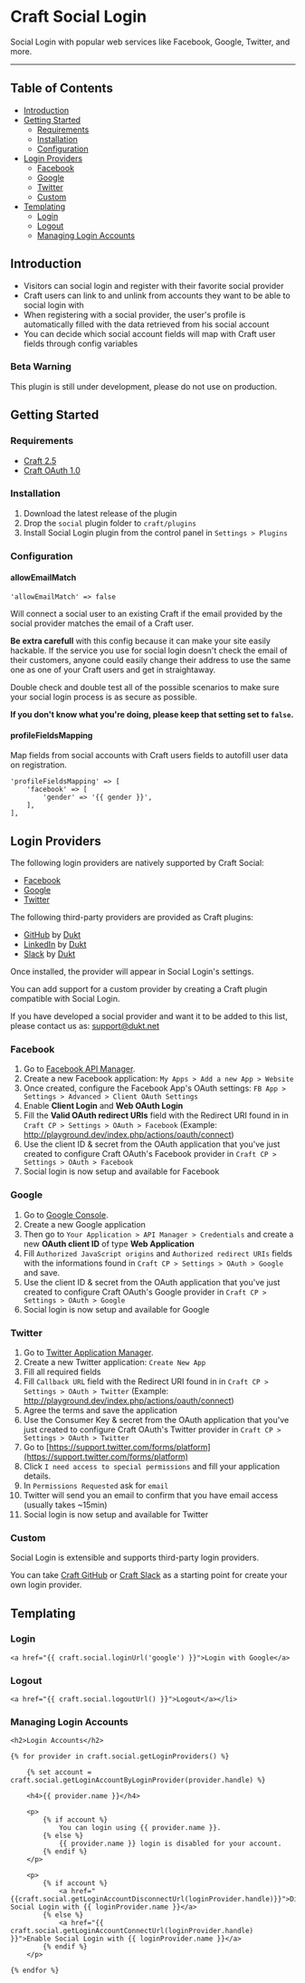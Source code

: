 # Craft Social Login

Social Login with popular web services like Facebook, Google, Twitter, and more.

-------------------------------------------

## Table of Contents

- [Introduction](#introduction)
- [Getting Started](#getting-started)
    - [Requirements](#requirements)
    - [Installation](#installation)
    - [Configuration](#configuration)
- [Login Providers](#login-providers)
    - [Facebook](#facebook)
    - [Google](#google)
    - [Twitter](#twitter)
    - [Custom](#custom)
- [Templating](#templating)
    - [Login](#login)
    - [Logout](#logout)
    - [Managing Login Accounts](#managing-login-accounts)


## Introduction

- Visitors can social login and register with their favorite social provider
- Craft users can link to and unlink from accounts they want to be able to social login with
- When registering with a social provider, the user's profile is automatically filled with the data retrieved from his social account
- You can decide which social account fields will map with Craft user fields through config variables

### Beta Warning

This plugin is still under development, please do not use on production.

## Getting Started

### Requirements

- [Craft 2.5](https://craftcms.com/)
- [Craft OAuth 1.0](https://dukt.net/craft/oauth)

### Installation

1. Download the latest release of the plugin
2. Drop the `social` plugin folder to `craft/plugins`
3. Install Social Login plugin from the control panel in `Settings > Plugins`

### Configuration

#### allowEmailMatch

    'allowEmailMatch' => false

Will connect a social user to an existing Craft if the email provided by the social provider matches the email of a Craft user.

**Be extra carefull** with this config because it can make your site easily hackable.
If the service you use for social login doesn't check the email of their customers, anyone could easily change their address to use the same one as one of your Craft users and get in straightaway.

Double check and double test all of the possible scenarios to make sure your social login process is as secure as possible.

**If you don't know what you're doing, please keep that setting set to `false`.**


#### profileFieldsMapping

Map fields from social accounts with Craft users fields to autofill user data on registration.

    'profileFieldsMapping' => [
        'facebook' => [
            'gender' => '{{ gender }}',
        ],
    ],

## Login Providers

The following login providers are natively supported by Craft Social:

- [Facebook](#facebook)
- [Google](#google)
- [Twitter](#twitter)

The following third-party providers are provided as Craft plugins:

- [GitHub](https://github.com/dukt/craft-github) by [Dukt](https://dukt.net/)
- [LinkedIn](https://github.com/dukt/craft-linkedin) by [Dukt](https://dukt.net/)
- [Slack](https://github.com/dukt/craft-slack) by [Dukt](https://dukt.net/)

Once installed, the provider will appear in Social Login's settings.

You can add support for a custom provider by creating a Craft plugin compatible with Social Login.

If you have developed a social provider and want it to be added to this list, please contact us as: [support@dukt.net](mailto:support@dukt.net)

### Facebook

1. Go to [Facebook API Manager](https://developers.facebook.com/apps).
1. Create a new Facebook application: `My Apps > Add a new App > Website`
1. Once created, configure the Facebook App's OAuth settings: `FB App > Settings > Advanced > Client OAuth Settings`
1. Enable **Client Login** and **Web OAuth Login**
1. Fill the **Valid OAuth redirect URIs** field with the Redirect URI found in in `Craft CP > Settings > OAuth > Facebook` (Example: http://playground.dev/index.php/actions/oauth/connect)
1. Use the client ID & secret from the OAuth application that you've just created to configure Craft OAuth's Facebook provider in `Craft CP > Settings > OAuth > Facebook`
1. Social login is now setup and available for Facebook

### Google

1. Go to [Google Console](https://code.google.com/apis/console/).
1. Create a new Google application
1. Then go to `Your Application > API Manager > Credentials` and create a new **OAuth client ID** of type **Web Application**
1. Fill `Authorized JavaScript origins` and `Authorized redirect URIs` fields with the informations found in `Craft CP > Settings > OAuth > Google` and save.
1. Use the client ID & secret from the OAuth application that you've just created to configure Craft OAuth's Google provider in `Craft CP > Settings > OAuth > Google`
1. Social login is now setup and available for Google


### Twitter

1. Go to [Twitter Application Manager](https://dev.twitter.com/apps).
1. Create a new Twitter application: `Create New App`
1. Fill all required fields
1. Fill `Callback URL` field with the Redirect URI found in in `Craft CP > Settings > OAuth > Twitter` (Example: http://playground.dev/index.php/actions/oauth/connect)
1. Agree the terms and save the application
1. Use the Consumer Key & secret from the OAuth application that you've just created to configure Craft OAuth's Twitter provider in `Craft CP > Settings > OAuth > Twitter`
1. Go to [https://support.twitter.com/forms/platform](https://support.twitter.com/forms/platform)
1. Click `I need access to special permissions` and fill your application details.
1. In `Permissions Requested` ask for `email`
1. Twitter will send you an email to confirm that you have email access (usually takes ~15min)
1. Social login is now setup and available for Twitter


### Custom

Social Login is extensible and supports third-party login providers.

You can take [Craft GitHub](https://github.com/dukt/craft-github) or [Craft Slack](https://github.com/dukt/craft-slack) as a starting point for create your own login provider.


## Templating

### Login

    <a href="{{ craft.social.loginUrl('google') }}">Login with Google</a>


### Logout

    <a href="{{ craft.social.logoutUrl() }}">Logout</a></li>

### Managing Login Accounts

    <h2>Login Accounts</h2>

    {% for provider in craft.social.getLoginProviders() %}

        {% set account = craft.social.getLoginAccountByLoginProvider(provider.handle) %}

        <h4>{{ provider.name }}</h4>

        <p>
            {% if account %}
                You can login using {{ provider.name }}.
            {% else %}
                {{ provider.name }} login is disabled for your account.
            {% endif %}
        </p>

        <p>
            {% if account %}
                <a href="{{craft.social.getLoginAccountDisconnectUrl(loginProvider.handle)}}">Disable Social Login with {{ loginProvider.name }}</a>
            {% else %}
                <a href="{{ craft.social.getLoginAccountConnectUrl(loginProvider.handle) }}">Enable Social Login with {{ loginProvider.name }}</a>
            {% endif %}
        </p>

    {% endfor %}